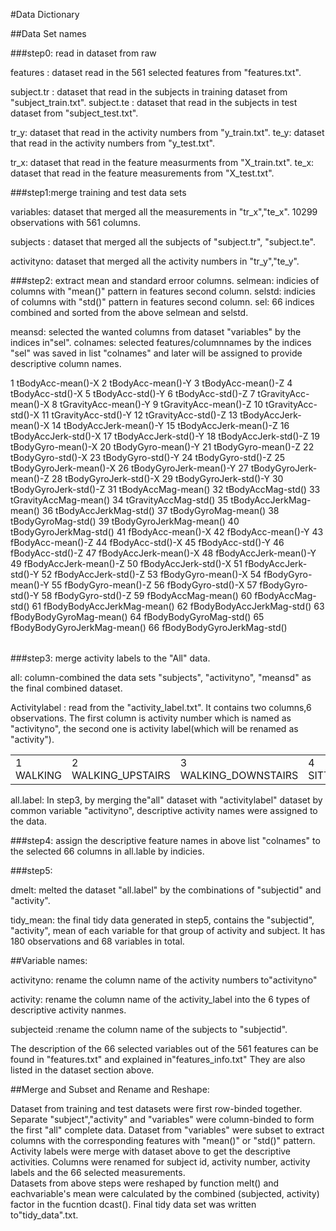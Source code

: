 #Data Dictionary

##Data Set names

###step0: read in dataset from raw

features : dataset read in  the 561 selected features from "features.txt".

subject.tr : dataset that read in the subjects in training dataset from "subject_train.txt".
subject.te : dataset that read in the subjects in test dataset from "subject_test.txt".

tr_y: dataset that read in the activity numbers from "y_train.txt".
te_y: dataset that read in the activity numbers from "y_test.txt".

tr_x: dataset that read in the feature measurments from "X_train.txt".
te_x: dataset that read in the feature measurements from "X_test.txt".

###step1:merge training and test data sets

variables: dataset that merged all the measurements in "tr_x","te_x". 10299 observations with 561 columns.

subjects : dataset that merged all the subjects of "subject.tr", "subject.te".

activityno: dataset that merged all the activity numbers in "tr_y","te_y".

###step2: extract mean and standard erroor columns.
selmean: indicies of columns with "mean()" pattern in features second column.
selstd:  indicies of columns with "std()" pattern in features second column.
sel: 66 indices combined and sorted from the above selmean and selstd.

meansd: selected the wanted columns from dataset "variables" by the indices in"sel".
colnames: selected features/columnnames by the indices "sel" was saved in list "colnames" and later will be 
assigned to provide descriptive column names.

<table>
  <tbody> 
    <tr>
1	     tBodyAcc-mean()-X
2	     tBodyAcc-mean()-Y
3            tBodyAcc-mean()-Z
4             tBodyAcc-std()-X
5             tBodyAcc-std()-Y
6             tBodyAcc-std()-Z
7         tGravityAcc-mean()-X
8         tGravityAcc-mean()-Y
9         tGravityAcc-mean()-Z
10         tGravityAcc-std()-X
11         tGravityAcc-std()-Y
12         tGravityAcc-std()-Z
13       tBodyAccJerk-mean()-X
14       tBodyAccJerk-mean()-Y
15       tBodyAccJerk-mean()-Z
16        tBodyAccJerk-std()-X
17        tBodyAccJerk-std()-Y
18        tBodyAccJerk-std()-Z
19          tBodyGyro-mean()-X
20          tBodyGyro-mean()-Y
21          tBodyGyro-mean()-Z
22           tBodyGyro-std()-X
23           tBodyGyro-std()-Y
24           tBodyGyro-std()-Z
25      tBodyGyroJerk-mean()-X
26      tBodyGyroJerk-mean()-Y
27      tBodyGyroJerk-mean()-Z
28       tBodyGyroJerk-std()-X
29       tBodyGyroJerk-std()-Y
30       tBodyGyroJerk-std()-Z
31          tBodyAccMag-mean()
32           tBodyAccMag-std()
33       tGravityAccMag-mean()
34        tGravityAccMag-std()
35      tBodyAccJerkMag-mean()
36       tBodyAccJerkMag-std()
37         tBodyGyroMag-mean()
38          tBodyGyroMag-std()
39     tBodyGyroJerkMag-mean()
40      tBodyGyroJerkMag-std()
41           fBodyAcc-mean()-X
42           fBodyAcc-mean()-Y
43           fBodyAcc-mean()-Z
44            fBodyAcc-std()-X
45            fBodyAcc-std()-Y
46            fBodyAcc-std()-Z
47       fBodyAccJerk-mean()-X
48       fBodyAccJerk-mean()-Y
49       fBodyAccJerk-mean()-Z
50        fBodyAccJerk-std()-X
51        fBodyAccJerk-std()-Y
52        fBodyAccJerk-std()-Z
53          fBodyGyro-mean()-X
54          fBodyGyro-mean()-Y
55          fBodyGyro-mean()-Z
56           fBodyGyro-std()-X
57           fBodyGyro-std()-Y
58           fBodyGyro-std()-Z
59          fBodyAccMag-mean()
60           fBodyAccMag-std()
61  fBodyBodyAccJerkMag-mean()
62   fBodyBodyAccJerkMag-std()
63     fBodyBodyGyroMag-mean()
64      fBodyBodyGyroMag-std()
65 fBodyBodyGyroJerkMag-mean()
66  fBodyBodyGyroJerkMag-std()
   </tr>
 </tbody>
</table>

###step3: merge activity labels to the "All" data.

all: column-combined the data sets "subjects", "activityno", "meansd" as the final combined dataset.

Activitylabel : read from the "activity_label.txt". It contains two columns,6 observations.
The first column is activity number which is named as "activityno", the second one is activity label(which will be renamed as "activity").

<table>
  <tbody> 
	<tr>
<td>1 WALKING</td>
<td>2 WALKING_UPSTAIRS</td>
<td>3 WALKING_DOWNSTAIRS</td>
<td>4 SITTING</td>
<td>5 STANDING</td>
<td>6 LAYING</td>
   </tr>
 </tbody>
</table>

all.label: In step3, by merging the"all" dataset with "activitylabel" dataset by common variable "activityno", descriptive activity names were assigned to the data.  

###step4: assign the descriptive feature names in above list "colnames" to the selected 66 columns in all.lable by indicies.

###step5:

dmelt: melted the dataset "all.label" by the combinations of "subjectid" and "activity".

tidy_mean: the final tidy data generated in step5, contains the "subjectid", "activity", mean of each variable for that group of activity and subject. It has 180 observations and 68 variables in total.

##Variable names:

activityno:  rename the column name of the activity numbers to"activityno"

activity:  rename the column name of the activity_label into the 6 types of descriptive activity nanmes.

subjecteid :rename the column name of the subjects to "subjectid".


The description of the 66 selected variables out of the 561 features can be found in "features.txt" and explained in"features_info.txt"
They are also listed in the dataset section above.


##Merge and Subset and Rename and Reshape:

Dataset from training and test datasets were first row-binded together.
Separate "subject","activity" and "variables" were column-binded to form the first "all" complete data.
Dataset from "variables" were subset to extract columns with the corresponding features with "mean()" or "std()" pattern.
Activity labels were merge with dataset above to get the descriptive activities. 
Columns were renamed for subject id, activity number, activity labels and the 66 selected measurements.  
Datasets from above steps were reshaped by function melt() and eachvariable's mean were calculated by the combined (subjected, activity) factor in the fucntion dcast().
Final tidy data set was written to"tidy_data".txt.


